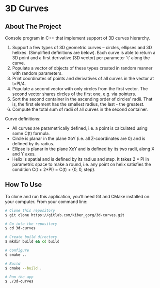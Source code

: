 # 3D Curves
## About The Project

Console program in C++ that implement support of 3D curves hierarchy.
1. Support a few types of 3D geometric curves – circles, ellipses and 3D helixes. (Simplified
definitions are below). Each curve is able to return a 3D point and a first derivative (3D
vector) per parameter 't' along the curve.
2. Populate a vector of objects of these types created in random manner with
random parameters.
3. Print coordinates of points and derivatives of all curves in the vector at t=PI/4.
4. Populate a second vector with only circles from the first vector. 
The second vector shares circles of the first one, e.g. via pointers.
5. Sort the second container in the ascending order of circles’ radii. That is, the first element has the
smallest radius, the last - the greatest.
6. Compute the total sum of radii of all curves in the second container.

Curve definitions:
- All curves are parametrically defined, i.e. a point is calculated using some C(t) formula.
- Circle is planar in the plane XoY (i.e. all Z-coordinates are 0) and is defined by its radius.
- Ellipse is planar in the plane XoY and is defined by its two radii, along X and Y axes.
- Helix is spatial and is defined by its radius and step. It takes 2 * PI in
parametric space to make a round, i.e. any point on helix satisfies the condition C(t + 2*PI) = C(t) +
{0, 0, step}.

## How To Use

To clone and run this application, you'll need Git and CMake installed on your computer. From your command line:

```bash
# Clone this repository
$ git clone https://gitlab.com/kiber_gorg/3d-curves.git

# Go into the repository
$ cd 3d-curves

# Create build directory 
$ mkdir build && cd build

# Configure
$ cmake ..

# Build
$ cmake --build .

# Run the app
$ ./3d-curves
```
